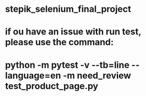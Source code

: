# stepik_selenium_final_project
# if ou have an issue with run test, please use the command:
#  python -m pytest -v --tb=line --language=en -m need_review test_product_page.py
